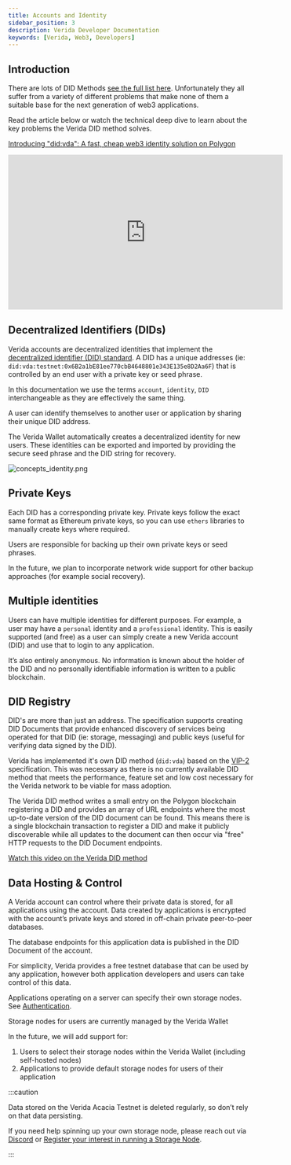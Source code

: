 ```yaml
---
title: Accounts and Identity
sidebar_position: 3
description: Verida Developer Documentation
keywords: [Verida, Web3, Developers]
---
```


## Introduction

There are lots of DID Methods [see the full list here](https://www.w3.org/TR/did-spec-registries/#did-methods). Unfortunately they all suffer from a variety of different problems that make none of them a suitable base for the next generation of web3 applications.

Read the article below or watch the technical deep dive to learn about the key problems the Verida DID method solves.

[Introducing "did:vda": A fast, cheap web3 identity solution on Polygon](https://news.verida.io/introducing-did-vda-a-fast-cheap-web3-identity-solution-on-polygon-5d1487941477)

<iframe width="560" height="315" src="https://www.youtube.com/embed/PZv8ga3IdLQ?si=7zQA_nLwFd56o-Jm" title="YouTube video player" frameborder="0" allow="accelerometer; autoplay; clipboard-write; encrypted-media; gyroscope; picture-in-picture; web-share" allowfullscreen></iframe>

## Decentralized Identifiers (DIDs)

Verida accounts are decentralized identities that implement the [decentralized identifier (DID) standard](https://w3c.github.io/did-core/). A DID has a unique addresses (ie: `did:vda:testnet:0x6B2a1bE81ee770cbB4648801e343E135e8D2Aa6F`) that is controlled by an end user with a private key or seed phrase.

In this documentation we use the terms `account`, `identity`, `DID` interchangeable as they are effectively the same thing.

A user can identify themselves to another user or application by sharing their unique DID address.

The Verida Wallet automatically creates a decentralized identity for new users. These identities can be exported and imported by providing the secure seed phrase and the DID string for recovery.

![concepts_identity.png](accounts_and_identity/concepts_identity.png)

## Private Keys

Each DID has a corresponding private key. Private keys follow the exact same format as Ethereum private keys, so you can use `ethers` libraries to manually create keys where required.

Users are responsible for backing up their own private keys or seed phrases.

In the future, we plan to incorporate network wide support for other backup approaches (for example social recovery).

## Multiple identities

Users can have multiple identities for different purposes. For example, a user may have a `personal` identity and a `professional` identity. This is easily supported (and free) as a user can simply create a new Verida account (DID) and use that to login to any application.

It’s also entirely anonymous. No information is known about the holder of the DID and no personally identifiable information is written to a public blockchain.

## DID Registry

DID's are more than just an address. The specification supports creating DID Documents that provide enhanced discovery of services being operated for that DID (ie: storage, messaging) and public keys (useful for verifying data signed by the DID).

Verida has implemented it's own DID method (`did:vda`) based on the [VIP-2](https://github.com/verida/VIPs/blob/develop/VIPs/vip-2.md) specification. This was necessary as there is no currently available DID method that meets the performance, feature set and low cost necessary for the Verida network to be viable for mass adoption.

The Verida DID method writes a small entry on the Polygon blockchain registering a DID and provides an array of URL endpoints where the most up-to-date version of the DID document can be found. This means there is a single blockchain transaction to register a DID and make it publicly discoverable while all updates to the document can then occur via "free" HTTP requests to the DID Document endpoints.

[Watch this video on the Verida DID method](https://youtu.be/PZv8ga3IdLQ)

## Data Hosting & Control

A Verida account can control where their private data is stored, for all applications using the account. Data created by applications is encrypted with the account’s private keys and stored in off-chain private peer-to-peer databases.

The database endpoints for this application data is published in the DID Document of the account.

For simplicity, Verida provides a free testnet database that can be used by any application, however both application developers and users can take control of this data.

Applications operating on a server can specify their own storage nodes. See [Authentication](../client-sdk/authentication).

Storage nodes for users are currently managed by the Verida Wallet

In the future, we will add support for:

1. Users to select their storage nodes within the Verida Wallet (including self-hosted nodes)
2. Applications to provide default storage nodes for users of their application

:::caution

Data stored on the Verida Acacia Testnet is deleted regularly, so don’t rely on that data persisting.

If you need help spinning up your own storage node, please reach out via [Discord](https://discord.verida.io) or [Register your interest in running a Storage Node](https://www.verida.network/developers#build-with-us).

:::